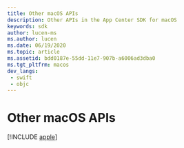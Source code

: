 ```yaml
---
title: Other macOS APIs
description: Other APIs in the App Center SDK for macOS
keywords: sdk
author: lucen-ms
ms.author: lucen
ms.date: 06/19/2020
ms.topic: article
ms.assetid: bdd0187e-55dd-11e7-907b-a6006ad3dba0
ms.tgt_pltfrm: macos
dev_langs:  
 - swift
 - objc
---
```


# Other macOS APIs

[!INCLUDE [apple](includes/apple.md)]
